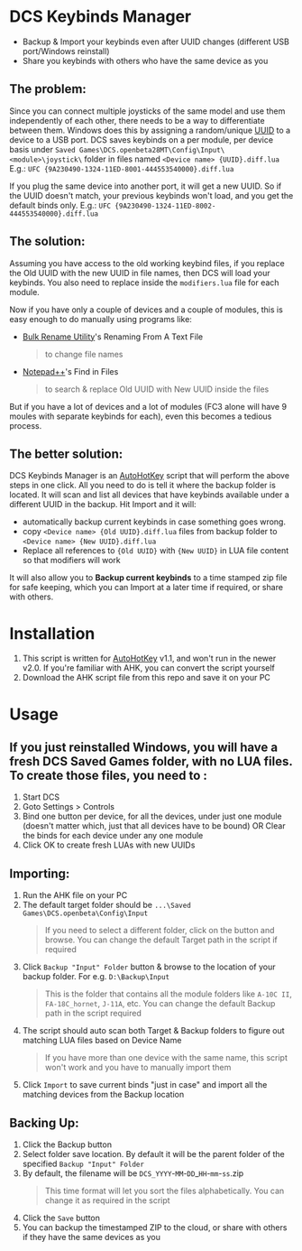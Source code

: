 
# DCS Keybinds Manager
* Backup &amp; Import your keybinds even after UUID changes (different USB port/Windows reinstall)
* Share you keybinds with others who have the same device as you

## The problem:
Since you can connect multiple joysticks of the same model and use them independently of each other, there needs to be a way to differentiate between them. Windows does this by assigning a random/unique [UUID](https://en.wikipedia.org/wiki/Universally_unique_identifier) to a device to a USB port. DCS saves keybinds on a per module, per device basis under
`Saved Games\DCS.openbeta28MT\Config\Input\<module>\joystick\`
folder in files named `<Device name> {UUID}.diff.lua`
E.g.: `UFC {9A230490-1324-11ED-8001-444553540000}.diff.lua`

If you plug the same device into another port, it will get a new UUID. So if the UUID doesn't match, your previous keybinds won't load, and you get the default binds only.
E.g.: `UFC {9A230490-1324-11ED-8002-444553540000}.diff.lua`

## The solution:
Assuming you have access to the old working keybind files, if you replace the Old UUID with the new UUID in file names, then DCS will load your keybinds.
You also need to replace inside the `modifiers.lua` file for each module.

Now if you have only a couple of devices and a couple of modules, this is easy enough to do manually using programs like:
* [Bulk Rename Utility](https://www.bulkrenameutility.co.uk/)'s Renaming From A Text File
	>to change file names
* [Notepad++](https://notepad-plus-plus.org/)'s Find in Files
	>to search & replace Old UUID with New UUID inside the files

But if you have a lot of devices and a lot of modules (FC3 alone will have 9 moules with separate keybinds for each), even this becomes a tedious process.

## The better solution:
DCS Keybinds Manager is an [AutoHotKey](https://www.autohotkey.com/) script that will perform the above steps in one click. All you need to do is tell it where the backup folder is located. It will scan and list all devices that have keybinds available under a different UUID in the backup.
Hit Import and it will:
* automatically backup current keybinds in case something goes wrong.
* copy `<Device name> {Old UUID}.diff.lua` files from backup folder to `<Device name> {New UUID}.diff.lua`
* Replace all references to `{Old UUID}` with `{New UUID}` in LUA file content so that modifiers will work

It will also allow you to **Backup current keybinds** to a time stamped zip file for safe keeping, which you can Import at a later time if required, or share with others.


# Installation
1. This script is written for [AutoHotKey](https://www.autohotkey.com/) v1.1, and won't run in the newer v2.0. If you're familiar with AHK, you can convert the script yourself
2. Download the AHK script file from this repo and save it on your PC

# Usage
## If you just reinstalled Windows, you will have a fresh DCS Saved Games folder, with no LUA files. To create those files, you need to :
1. Start DCS
2. Goto Settings > Controls
3. Bind one button per device, for all the devices, under just one module (doesn't matter which, just that all devices have to be bound)
OR
Clear the binds for each device under any one module
4. Click OK to create fresh LUAs with new UUIDs

## Importing:

1. Run the AHK file on your PC
2. The default target folder should be `...\Saved Games\DCS.openbeta\Config\Input`
	>If you need to select a different folder, click on the button and browse. You can change the default Target path in the script if required
3. Click `Backup "Input" Folder` button & browse to the location of your backup folder. For e.g. `D:\Backup\Input`
	> This is the folder that contains all the module folders like `A-10C II`, `FA-18C_hornet`, `J-11A`, etc. You can change the default Backup path in the script required
4. The script should auto scan both Target & Backup folders to figure out matching LUA files based on Device Name
	> If you have more than one device with the same name, this script won't work and you have to manually import them
5. Click `Import` to save current binds "just in case" and import all the matching devices from the Backup location

## Backing Up:
1. Click the Backup button
2. Select folder save location. By default it will be the parent folder of the specified `Backup "Input" Folder`
3. By default, the filename will be `DCS_YYYY`-`MM`-`DD`_`HH`-`mm`-`ss`.zip
	> This time format will let you sort the files alphabetically. You can change it as required in the script
4. Click the `Save` button
5. You can backup the timestamped ZIP to the cloud, or share with others if they have the same devices as you
